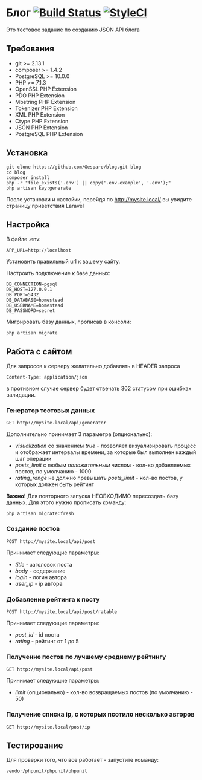 # Блог [![Build Status](https://travis-ci.com/Gesparo/blog.svg?branch=master)](https://travis-ci.com/Gesparo/blog) [![StyleCI](https://github.styleci.io/repos/144756721/shield?branch=master)](https://github.styleci.io/repos/144756721)

Это тестовое задание по созданию JSON API блога

## Требования
- git >= 2.13.1
- composer >= 1.4.2
- PostgreSQL >= 10.0.0
- PHP >= 7.1.3
- OpenSSL PHP Extension
- PDO PHP Extension
- Mbstring PHP Extension
- Tokenizer PHP Extension
- XML PHP Extension
- Ctype PHP Extension
- JSON PHP Extension
- PostgreSQL PHP Extension

## Установка
```
git clone https://github.com/Gesparo/blog.git blog
cd blog
composer install
php -r "file_exists('.env') || copy('.env.example', '.env');"
php artisan key:generate
```
После установки и настойки, перейдя по http://mysite.local/ вы увидите страницу приветствия Laravel

## Настройка
В файле .env:
```
APP_URL=http://localhost
```
Установить правильный url к вашему сайту.

Настроить подключение к базе данных:
```
DB_CONNECTION=pgsql
DB_HOST=127.0.0.1
DB_PORT=5432
DB_DATABASE=homestead
DB_USERNAME=homestead
DB_PASSWORD=secret
```

Мигрировать базу данных, прописав в консоли:
```
php artisan migrate
```
## Работа с сайтом
Для запросов к серверу желательно добавлять в HEADER запроса
```
Content-Type: application/json
```
в противном случае сервер будет отвечать 302 статусом при ошибках валидации.

### Генератор тестовых данных
```
GET http://mysite.local/api/generator
```
Дополнительно принимает 3 параметра (опционально):
- *visualization* со значением *true* - позволяет визуализировать процесс и отображает интервалы времени, за которые был выполнен каждый шаг операции
- *posts_limit* с любым *положительным* числом - кол-во добавляемых постов, по умолчанию - 1000
- *rating_range* не должно превышать *posts_limit* - кол-во постов, у которых должен быть рейтинг

**Важно!** Для повторного запуска НЕОБХОДИМО пересоздать базу данных. Для этого нужно прописать команду:
```
php artisan migrate:fresh
```
### Создание постов
```
POST http://mysite.local/api/post
```
Принимает следующие параметры:
- *title* - заголовок поста
- *body* - содержание
- *login* - логин автора
- *user_ip* - ip автора

### Добавление рейтинга к посту
```
POST http://mysite.local/api/post/ratable
```
Принимает следующие параметры:
- *post_id* - id поста
- *rating* - рейтинг от 1 до 5

### Получение постов по лучшему среднему рейтингу
```
GET http://mysite.local/api/post
```
Принимает следующие параметры:
- *limit* (опционально) - кол-во возвращаемых постов (по умолчанию - 50)

### Получение списка ip, с которых псотило несколько авторов
```
GET http://mysite.local/post/ip
```

## Тестирование
Для проверки того, что все работает - запустите команду:
```
vendor/phpunit/phpunit/phpunit
```